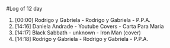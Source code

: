 #Log of 12 day

1. [00:00] Rodrigo y Gabriela - Rodrigo y Gabriela - P.P.A.
1. [14:16] Daniela Andrade - Youtube Covers - Carta Para Maria
1. [14:17] Black Sabbath - unknown - Iron Man (cover)
1. [14:18] Rodrigo y Gabriela - Rodrigo y Gabriela - P.P.A.
